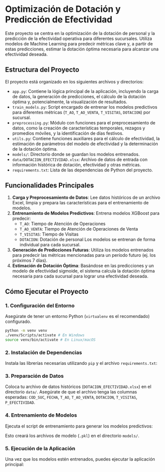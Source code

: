 # Optimización de Dotación y Predicción de Efectividad

Este proyecto se centra en la optimización de la dotación de personal y la predicción de la efectividad operativa para diferentes sucursales. Utiliza modelos de Machine Learning para predecir métricas clave y, a partir de estas predicciones, estimar la dotación óptima necesaria para alcanzar una efectividad deseada.

## Estructura del Proyecto

El proyecto está organizado en los siguientes archivos y directorios:

-   `app.py`: Contiene la lógica principal de la aplicación, incluyendo la carga de datos, la generación de predicciones, el cálculo de la dotación óptima y, potencialmente, la visualización de resultados.
-   `train_models.py`: Script encargado de entrenar los modelos predictivos para diferentes métricas (`T_AO`, `T_AO_VENTA`, `T_VISITAS`, `DOTACION`) por sucursal.
-   `preprocessing.py`: Módulo con funciones para el preprocesamiento de datos, como la creación de características temporales, rezagos y promedios móviles, y la identificación de días festivos.
-   `utils.py`: Contiene funciones auxiliares para el cálculo de efectividad, la estimación de parámetros del modelo de efectividad y la determinación de la dotación óptima.
-   `models/`: Directorio donde se guardan los modelos entrenados.
-   `data/DOTACION_EFECTIVIDAD.xlsx`: Archivo de datos de entrada con información histórica de dotación, efectividad y otras métricas.
-   `requirements.txt`: Lista de las dependencias de Python del proyecto.

## Funcionalidades Principales

1.  **Carga y Preprocesamiento de Datos**: Lee datos históricos de un archivo Excel, limpia y prepara las características para el entrenamiento de modelos.
2.  **Entrenamiento de Modelos Predictivos**: Entrena modelos XGBoost para predecir:
    *   `T_AO`: Tiempo de Atención de Operaciones
    *   `T_AO_VENTA`: Tiempo de Atención de Operaciones de Venta
    *   `T_VISITAS`: Tiempo de Visitas
    *   `DOTACION`: Dotación de personal
    Los modelos se entrenan de forma individual para cada sucursal.
3.  **Generación de Predicciones Futuras**: Utiliza los modelos entrenados para predecir las métricas mencionadas para un período futuro (ej. los próximos 7 días).
4.  **Estimación de Dotación Óptima**: Basándose en las predicciones y un modelo de efectividad sigmoide, el sistema calcula la dotación óptima necesaria para cada sucursal para lograr una efectividad deseada.

## Cómo Ejecutar el Proyecto

### 1. Configuración del Entorno

Asegúrate de tener un entorno Python (`virtualenv` es el recomendado) configurado.

```bash
python -m venv venv
./venv/Scripts/activate # En Windows
source venv/bin/activate # En Linux/macOS
```


### 2. Instalación de Dependencias

Instala las librerías necesarias utilizando `pip` y el archivo `requirements.txt`:


### 3. Preparación de Datos

Coloca tu archivo de datos históricos (`DOTACION_EFECTIVIDAD.xlsx`) en el directorio `data/`. Asegúrate de que el archivo tenga las columnas esperadas: `COD_SUC`, `FECHA`, `T_AO`, `T_AO_VENTA`, `DOTACION`, `T_VISITAS`, `P_EFECTIVIDAD`.

### 4. Entrenamiento de Modelos

Ejecuta el script de entrenamiento para generar los modelos predictivos:


Esto creará los archivos de modelo (`.pkl`) en el directorio `models/`.

### 5. Ejecución de la Aplicación

Una vez que los modelos estén entrenados, puedes ejecutar la aplicación principal:

